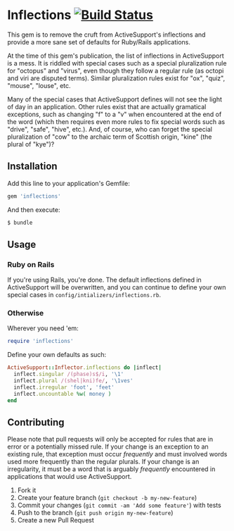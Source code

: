 # Inflections [![Build Status](https://secure.travis-ci.org/davidcelis/inflections.png)](http://travis-ci.org/davidcelis/inflections)

This gem is to remove the cruft from ActiveSupport's inflections and provide a more sane set of defaults for Ruby/Rails applications. 

At the time of this gem's publication, the list of inflections in ActiveSupport is a mess. It is riddled with special cases such as a special pluralization rule for "octopus" and "virus", even though they follow a regular rule (as octopi and viri are disputed terms). Similar pluralization rules exist for "ox", "quiz", "mouse", "louse", etc.

Many of the special cases that ActiveSupport defines will not see the light of day in an application. Other rules exist that are actually gramatical exceptions, such as changing "f" to a "v" when encountered at the end of the word (which then requires even more rules to fix special words such as "drive", "safe", "hive", etc.). And, of course, who can forget the special pluralization of "cow" to the archaic term of Scottish origin, "kine" (the plural of "kye")?

## Installation

Add this line to your application's Gemfile:

```ruby
gem 'inflections'
```

And then execute:

```bash
$ bundle
```

## Usage

### Ruby on Rails

If you're using Rails, you're done. The default inflections defined in ActiveSupport will be overwritten, and you can continue to define your own special cases in `config/intializers/inflections.rb`.

### Otherwise

Wherever you need 'em:

```ruby
require 'inflections'
```

Define your own defaults as such:

```ruby
ActiveSupport::Inflector.inflections do |inflect|
  inflect.singular /(phase)s$/i, '\1' 
  inflect.plural /(shel|kni)fe/, '\1ves'
  inflect.irregular 'foot', 'feet'
  inflect.uncountable %w( money )
end
```

## Contributing

Please note that pull requests will only be accepted for rules that are in error or a potentially missed rule. If your change is an exception to an existing rule, that exception must occur _frequently_ and must involved words used more frequently than the regular plurals. If your change is an irregularity, it must be a word that is arguably _frequently_ encountered in applications that would use ActiveSupport. 

1. Fork it
2. Create your feature branch (`git checkout -b my-new-feature`)
3. Commit your changes (`git commit -am 'Add some feature'`) with tests
4. Push to the branch (`git push origin my-new-feature`)
5. Create a new Pull Request
